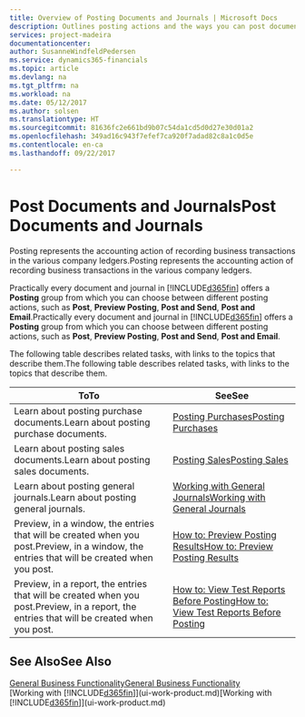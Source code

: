 ```yaml
---
title: Overview of Posting Documents and Journals | Microsoft Docs
description: Outlines posting actions and the ways you can post documents and journals.
services: project-madeira
documentationcenter: 
author: SusanneWindfeldPedersen
ms.service: dynamics365-financials
ms.topic: article
ms.devlang: na
ms.tgt_pltfrm: na
ms.workload: na
ms.date: 05/12/2017
ms.author: solsen
ms.translationtype: HT
ms.sourcegitcommit: 81636fc2e661bd9b07c54da1cd5d0d27e30d01a2
ms.openlocfilehash: 349ad16c943f7efef7ca920f7adad82c8a1c0d5e
ms.contentlocale: en-ca
ms.lasthandoff: 09/22/2017

---
```

# <a name="post-documents-and-journals"></a><span data-ttu-id="4673a-103">Post Documents and Journals</span><span class="sxs-lookup"><span data-stu-id="4673a-103">Post Documents and Journals</span></span>
<span data-ttu-id="4673a-104">Posting represents the accounting action of recording business transactions in the various company ledgers.</span><span class="sxs-lookup"><span data-stu-id="4673a-104">Posting represents the accounting action of recording business transactions in the various company ledgers.</span></span>

<span data-ttu-id="4673a-105">Practically every document and journal in [!INCLUDE[d365fin](includes/d365fin_md.md)] offers a **Posting** group from which you can choose between different posting actions, such as **Post**, **Preview Posting**, **Post and Send**, **Post and Email**.</span><span class="sxs-lookup"><span data-stu-id="4673a-105">Practically every document and journal in [!INCLUDE[d365fin](includes/d365fin_md.md)] offers a **Posting** group from which you can choose between different posting actions, such as **Post**, **Preview Posting**, **Post and Send**, **Post and Email**.</span></span>

<span data-ttu-id="4673a-106">The following table describes related tasks, with links to the topics that describe them.</span><span class="sxs-lookup"><span data-stu-id="4673a-106">The following table describes related tasks, with links to the topics that describe them.</span></span>

| <span data-ttu-id="4673a-107">To</span><span class="sxs-lookup"><span data-stu-id="4673a-107">To</span></span> | <span data-ttu-id="4673a-108">See</span><span class="sxs-lookup"><span data-stu-id="4673a-108">See</span></span> |
| --- | --- |
| <span data-ttu-id="4673a-109">Learn about posting purchase documents.</span><span class="sxs-lookup"><span data-stu-id="4673a-109">Learn about posting purchase documents.</span></span> |[<span data-ttu-id="4673a-110">Posting Purchases</span><span class="sxs-lookup"><span data-stu-id="4673a-110">Posting Purchases</span></span>](ui-post-purchases.md) |
| <span data-ttu-id="4673a-111">Learn about posting sales documents.</span><span class="sxs-lookup"><span data-stu-id="4673a-111">Learn about posting sales documents.</span></span> |[<span data-ttu-id="4673a-112">Posting Sales</span><span class="sxs-lookup"><span data-stu-id="4673a-112">Posting Sales</span></span>](ui-post-sales.md) |
| <span data-ttu-id="4673a-113">Learn about posting general journals.</span><span class="sxs-lookup"><span data-stu-id="4673a-113">Learn about posting general journals.</span></span> |[<span data-ttu-id="4673a-114">Working with General Journals</span><span class="sxs-lookup"><span data-stu-id="4673a-114">Working with General Journals</span></span>](ui-work-general-journals.md) |
| <span data-ttu-id="4673a-115">Preview, in a window, the entries that will be created when you post.</span><span class="sxs-lookup"><span data-stu-id="4673a-115">Preview, in a window, the entries that will be created when you post.</span></span> |[<span data-ttu-id="4673a-116">How to: Preview Posting Results</span><span class="sxs-lookup"><span data-stu-id="4673a-116">How to: Preview Posting Results</span></span>](ui-how-preview-post-results.md) |
| <span data-ttu-id="4673a-117">Preview, in a report, the entries that will be created when you post.</span><span class="sxs-lookup"><span data-stu-id="4673a-117">Preview, in a report, the entries that will be created when you post.</span></span> |[<span data-ttu-id="4673a-118">How to: View Test Reports Before Posting</span><span class="sxs-lookup"><span data-stu-id="4673a-118">How to: View Test Reports Before Posting</span></span>](ui-how-view-test-reports-posting.md) |

## <a name="see-also"></a><span data-ttu-id="4673a-119">See Also</span><span class="sxs-lookup"><span data-stu-id="4673a-119">See Also</span></span>
[<span data-ttu-id="4673a-120">General Business Functionality</span><span class="sxs-lookup"><span data-stu-id="4673a-120">General Business Functionality</span></span>](ui-across-business-areas.md)  
<span data-ttu-id="4673a-121">[Working with [!INCLUDE[d365fin](includes/d365fin_md.md)]](ui-work-product.md)</span><span class="sxs-lookup"><span data-stu-id="4673a-121">[Working with [!INCLUDE[d365fin](includes/d365fin_md.md)]](ui-work-product.md)</span></span>


